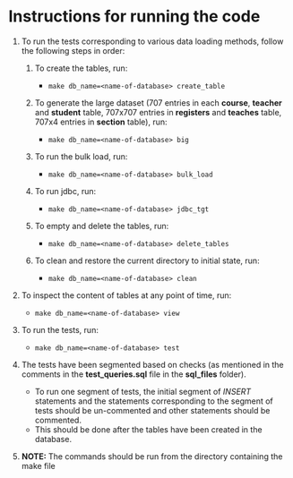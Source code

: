 # Instructions for running the code

1. To run the tests corresponding to various data loading methods, follow the following steps in order:

	1. To create the tables, run: 
		* `make db_name=<name-of-database> create_table`

	1. To generate the large dataset (707 entries in each **course**, **teacher** and **student** table, 707x707 entries in **registers** and **teaches** table, 707x4 entries in **section** table), run: 
		* `make db_name=<name-of-database> big`

	1. To run the bulk load, run:
		* `make db_name=<name-of-database> bulk_load`

	1. To run jdbc, run:
		* `make db_name=<name-of-database> jdbc_tgt`

	1. To empty and delete the tables, run:
		* `make db_name=<name-of-database> delete_tables`

	1. To clean and restore the current directory to initial state, run:
		* `make db_name=<name-of-database> clean`

1. To inspect the content of tables at any point of time, run:
	* `make db_name=<name-of-database> view`

1. To run the tests, run:
	* `make db_name=<name-of-database> test`

1. The tests have been segmented based on checks (as mentioned in the comments in the **test_queries.sql** file in the **sql_files** folder). 
	* To run one segment of tests, the initial segment of *INSERT* statements and the statements corresponding to the segment of tests should be un-commented and other statements should be commented. 
	* This should be done after the tables have been created in the database.  

1. **NOTE:** The commands should be run from the directory containing the make file